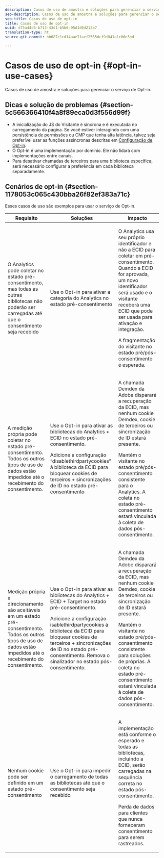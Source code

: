 ```yaml
---
description: Casos de uso de amostra e soluções para gerenciar o serviço de Opt-in.
seo-description: Casos de uso de amostra e soluções para gerenciar o serviço de Opt-in.
seo-title: Casos de uso de opt-in
title: Casos de uso de opt-in
uuid: d75a44d5-b713-43d1-b5b6-95d1d0d213a7
translation-type: ht
source-git-commit: bb687c1cd14aae7faef2565dcf9d041a1c06e3bd

---
```



# Casos de uso de opt-in {#opt-in-use-cases}

Casos de uso de amostra e soluções para gerenciar o serviço de Opt-in.

## Dicas e solução de problemas {#section-5c566366410f4a8f89eca0d3f556d99f}

* A inicialização do JS do Visitante é síncrona e é executada no carregamento da página. Se você estiver interagindo com uma persistência de permissões ou CMP que tenha alta latência, talvez seja preferível usar as funções assíncronas descritas em [Configuração de Opt-in](../../mcvid-implementation-guides/opt-in-service/getting-started.md#section-cf9ab638780141c9b62dc57cf00b7047).
* O Opt-in é uma implementação por domínio. Ele não lidará com implementações entre canais.
* Para desativar chamadas de terceiros para uma biblioteca específica, será necessário configurar a preferência em cada biblioteca separadamente.

## Cenários de opt-in {#section-1178053c065c430bba26f82ef383a71c}

Esses casos de uso são exemplos para usar o serviço de Opt-in.

<table id="table_83C85343611344D8A8315157C1B4240F"> 
 <thead> 
  <tr> 
   <th colname="col1" class="entry"> Requisito </th> 
   <th colname="col2" class="entry"> Soluções </th> 
   <th colname="col3" class="entry"> Impacto </th> 
  </tr>
 </thead>
 <tbody> 
  <tr> 
   <td colname="col1"> <p>O Analytics pode coletar no estado pré-consentimento, mas todas as outras bibliotecas não poderão ser carregadas até que o consentimento seja recebido </p> </td> 
   <td colname="col2"> <p>Use o Opt-in para ativar a categoria do Analytics no estado pré-consentimento </p> </td> 
   <td colname="col3"> <p>O Analytics usa seu próprio identificador e não a ECID para coletar em pré-consentimento. Quando a ECID for aprovada, um novo identificador será usado e o visitante receberá uma ECID que pode ser usada para ativação e integração. </p> <p>A fragmentação do visitante no estado pré/pós-consentimento é esperada. </p> </td> 
  </tr> 
  <tr> 
   <td colname="col1"> <p>A medição própria pode coletar no estado pré-consentimento. Todos os outros tipos de uso de dados estão impedidos até o recebimento do consentimento. </p> </td> 
   <td colname="col2"> <p>Use o Opt-in para ativar as bibliotecas do Analytics + ECID no estado pré-consentimento. </p> <p>Adicione a configuração “disablethirdpartycookies” à biblioteca da ECID para bloquear cookies de terceiros + sincronizações de ID no estado pré-consentimento </p> </td> 
   <td colname="col3"> <p>A chamada Demdex da Adobe disparará a recuperação da ECID, mas nenhum cookie Demdex, cookie de terceiros ou sincronização de ID estará presente. </p> <p>Mantém o visitante no estado pré/pós-consentimento consistente para o Analytics. A coleta no estado pré-consentimento estará vinculada à coleta de dados pós-consentimento. </p> </td> 
  </tr> 
  <tr> 
   <td colname="col1"> <p>Medição própria e direcionamento são aceitáveis em um estado pré-consentimento. Todos os outros tipos de uso de dados estão impedidos até o recebimento do consentimento. </p> </td> 
   <td colname="col2"> <p>Use o Opt-in para ativar as bibliotecas do Analytics + ECID + Target no estado pré-consentimento. </p> <p>Adicione a configuração <span class="codeph">isablethirdpartycookies</span> à biblioteca da ECID para bloquear cookies de terceiros + sincronizações de ID no estado pré-consentimento. Remova o sinalizador no estado pós-consentimento. </p> </td> 
   <td colname="col3"> <p>A chamada Demdex da Adobe disparará a recuperação da ECID, mas nenhum cookie Demdex, cookie de terceiros ou sincronização de ID estará presente. </p> <p>Mantém o visitante no estado pré/pós-consentimento consistente para soluções de próprias. A coleta no estado pré-consentimento estará vinculada à coleta de dados pós-consentimento. </p> </td> 
  </tr> 
  <tr> 
   <td colname="col1"> <p>Nenhum cookie pode ser definido em um estado pré-consentimento </p> </td> 
   <td colname="col2"> <p>Use o Opt-in para impedir o carregamento de todas as bibliotecas até que o consentimento seja recebido </p> </td> 
   <td colname="col3"> <p>A implementação está conforme o esperado e todas as bibliotecas, incluindo a ECID, serão carregadas na sequência correta no estado pós-consentimento. </p> <p>Perda de dados para clientes que nunca forneceram consentimento para serem rastreados. </p> </td> 
  </tr> 
 </tbody> 
</table>

